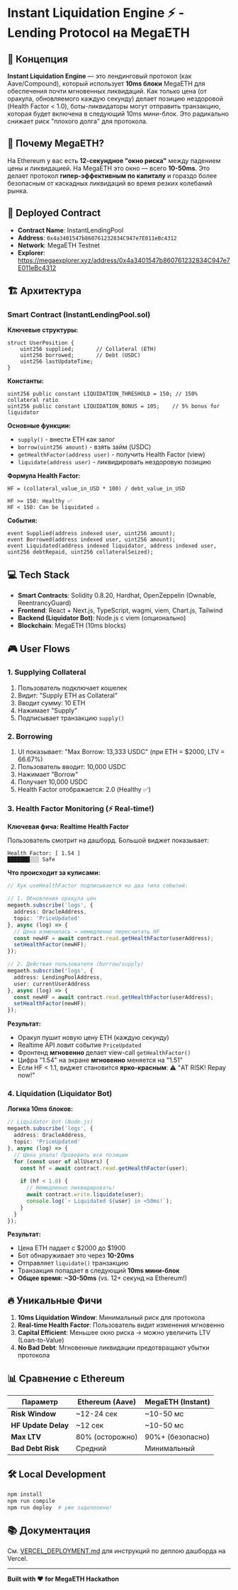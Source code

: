 # Instant Liquidation Engine ⚡ - Lending Protocol на MegaETH

## 🎯 Концепция

**Instant Liquidation Engine** — это лендинговый протокол (как Aave/Compound), который использует **10ms блоки** MegaETH для обеспечения почти мгновенных ликвидаций. Как только цена (от оракула, обновляемого каждую секунду) делает позицию нездоровой (Health Factor < 1.0), боты-ликвидаторы могут отправить транзакцию, которая будет включена в следующий 10ms мини-блок. Это радикально снижает риск "плохого долга" для протокола.

## 🚀 Почему MegaETH?

На Ethereum у вас есть **12-секундное "окно риска"** между падением цены и ликвидацией. На MegaETH это окно — всего **10-50ms**. Это делает протокол **гипер-эффективным по капиталу** и гораздо более безопасным от каскадных ликвидаций во время резких колебаний рынка.

## 📝 Deployed Contract

- **Contract Name**: InstantLendingPool
- **Address**: `0x4a3401547b860761232834C947e7E011eBc4312`
- **Network**: MegaETH Testnet
- **Explorer**: https://megaexplorer.xyz/address/0x4a3401547b860761232834C947e7E011eBc4312

## 🏗️ Архитектура

### Smart Contract (InstantLendingPool.sol)

**Ключевые структуры:**
```solidity
struct UserPosition {
    uint256 supplied;       // Collateral (ETH)
    uint256 borrowed;       // Debt (USDC)
    uint256 lastUpdateTime;
}
```

**Константы:**
```solidity
uint256 public constant LIQUIDATION_THRESHOLD = 150; // 150% collateral ratio
uint256 public constant LIQUIDATION_BONUS = 105;    // 5% bonus for liquidator
```

**Основные функции:**
- `supply()` - внести ETH как залог
- `borrow(uint256 amount)` - взять займ (USDC)
- `getHealthFactor(address user)` - получить Health Factor (view)
- `liquidate(address user)` - ликвидировать нездоровую позицию

**Формула Health Factor:**
```solidity
HF = (collateral_value_in_USD * 100) / debt_value_in_USD

HF >= 150: Healthy ✅
HF < 150: Can be liquidated ⚠️
```

**События:**
```solidity
event Supplied(address indexed user, uint256 amount);
event Borrowed(address indexed user, uint256 amount);
event Liquidated(address indexed liquidator, address indexed user, uint256 debtRepaid, uint256 collateralSeized);
```

## 💻 Tech Stack

- **Smart Contracts**: Solidity 0.8.20, Hardhat, OpenZeppelin (Ownable, ReentrancyGuard)
- **Frontend**: React + Next.js, TypeScript, wagmi, viem, Chart.js, Tailwind
- **Backend (Liquidator Bot)**: Node.js с viem (опционально)
- **Blockchain**: MegaETH (10ms blocks)

## 🎮 User Flows

### 1. Supplying Collateral
1. Пользователь подключает кошелек
2. Видит: "Supply ETH as Collateral"
3. Вводит сумму: 10 ETH
4. Нажимает "Supply"
5. Подписывает транзакцию `supply()`

### 2. Borrowing
1. UI показывает: "Max Borrow: 13,333 USDC" (при ETH = $2000, LTV = 66.67%)
2. Пользователь вводит: 10,000 USDC
3. Нажимает "Borrow"
4. Получает 10,000 USDC
5. Health Factor отображается: 2.0 (Healthy ✅)

### 3. Health Factor Monitoring (⚡ Real-time!)

**Ключевая фича: Realtime Health Factor**

Пользователь смотрит на дашборд. Большой виджет показывает:

```
Health Factor: [ 1.54 ]
███████░░░ Safe
```

**Что происходит за кулисами:**
```typescript
// Хук useHealthFactor подписывается на два типа событий:

// 1. Обновления оракула цен
megaeth.subscribe('logs', {
  address: OracleAddress,
  topic: 'PriceUpdated'
}, async (log) => {
  // Цена изменилась → немедленно пересчитать HF
  const newHF = await contract.read.getHealthFactor(userAddress);
  setHealthFactor(newHF);
});

// 2. Действия пользователя (borrow/supply)
megaeth.subscribe('logs', {
  address: LendingPoolAddress,
  user: currentUserAddress
}, async (log) => {
  const newHF = await contract.read.getHealthFactor(userAddress);
  setHealthFactor(newHF);
});
```

**Результат:**
- Оракул пушит новую цену ETH (каждую секунду)
- Realtime API ловит событие `PriceUpdated`
- Фронтенд **мгновенно** делает view-call `getHealthFactor()`
- Цифра "1.54" на экране **мгновенно** меняется на "1.51"
- Если HF < 1.1, виджет становится **ярко-красным**: ⚠️ "AT RISK! Repay now!"

### 4. Liquidation (Liquidator Bot)

**Логика 10ms блоков:**
```typescript
// Liquidator bot (Node.js)
megaeth.subscribe('logs', {
  address: OracleAddress,
  topic: 'PriceUpdated'
}, async (log) => {
  // Цена упала! Проверить все позиции
  for (const user of allUsers) {
    const hf = await contract.read.getHealthFactor(user);
    
    if (hf < 1.0) {
      // Немедленно ликвидировать!
      await contract.write.liquidate(user);
      console.log(`⚡ Liquidated ${user} in <50ms!`);
    }
  }
});
```

**Результат:**
- Цена ETH падает с $2000 до $1900
- Бот обнаруживает это через **10-20ms**
- Отправляет `liquidate()` транзакцию
- Транзакция попадает в следующий **10ms мини-блок**
- **Общее время: ~30-50ms** (vs. 12+ секунд на Ethereum!)

## 🔥 Уникальные Фичи

1. **10ms Liquidation Window**: Минимальный риск для протокола
2. **Real-time Health Factor**: Пользователь видит изменения мгновенно
3. **Capital Efficient**: Меньшее окно риска → можно увеличить LTV (Loan-to-Value)
4. **No Bad Debt**: Мгновенные ликвидации предотвращают убытки протокола

## 📊 Сравнение с Ethereum

| Параметр | Ethereum (Aave) | MegaETH (Instant) |
|----------|----------------|-------------------|
| **Risk Window** | ~12-24 сек | ~10-50 мс |
| **HF Update Delay** | ~12 сек | ~10-50 мс |
| **Max LTV** | 80% (осторожно) | 90%+ (безопасно) |
| **Bad Debt Risk** | Средний | Минимальный |

## 🛠️ Local Development

```bash
npm install
npm run compile
npm run deploy  # уже задеплоено!
```

## 📚 Документация

См. [VERCEL_DEPLOYMENT.md](./VERCEL_DEPLOYMENT.md) для инструкций по деплою дашборда на Vercel.

---

**Built with ❤️ for MegaETH Hackathon**

